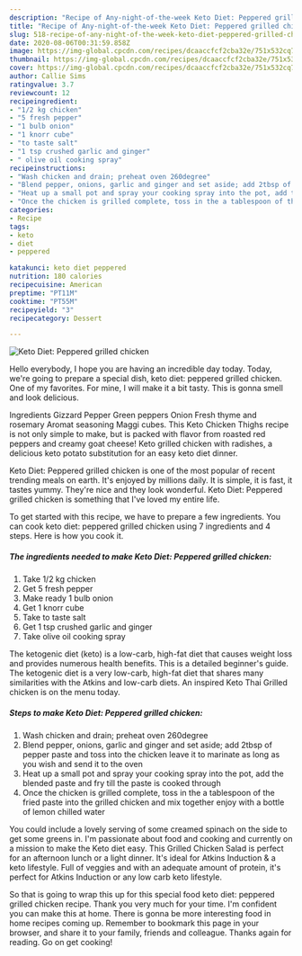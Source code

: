 ```yaml
---
description: "Recipe of Any-night-of-the-week Keto Diet: Peppered grilled chicken"
title: "Recipe of Any-night-of-the-week Keto Diet: Peppered grilled chicken"
slug: 518-recipe-of-any-night-of-the-week-keto-diet-peppered-grilled-chicken
date: 2020-08-06T00:31:59.858Z
image: https://img-global.cpcdn.com/recipes/dcaaccfcf2cba32e/751x532cq70/keto-diet-peppered-grilled-chicken-recipe-main-photo.jpg
thumbnail: https://img-global.cpcdn.com/recipes/dcaaccfcf2cba32e/751x532cq70/keto-diet-peppered-grilled-chicken-recipe-main-photo.jpg
cover: https://img-global.cpcdn.com/recipes/dcaaccfcf2cba32e/751x532cq70/keto-diet-peppered-grilled-chicken-recipe-main-photo.jpg
author: Callie Sims
ratingvalue: 3.7
reviewcount: 12
recipeingredient:
- "1/2 kg chicken"
- "5 fresh pepper"
- "1 bulb onion"
- "1 knorr cube"
- "to taste salt"
- "1 tsp crushed garlic and ginger"
- " olive oil cooking spray"
recipeinstructions:
- "Wash chicken and drain; preheat oven 260degree"
- "Blend pepper, onions, garlic and ginger and set aside; add 2tbsp of pepper paste and toss into the chicken leave it to marinate as long as you wish and send it to the oven"
- "Heat up a small pot and spray your cooking spray into the pot, add the blended paste and fry till the paste is cooked through"
- "Once the chicken is grilled complete, toss in the a tablespoon of the fried paste into the grilled chicken and mix together enjoy with a bottle of lemon chilled water"
categories:
- Recipe
tags:
- keto
- diet
- peppered

katakunci: keto diet peppered 
nutrition: 180 calories
recipecuisine: American
preptime: "PT11M"
cooktime: "PT55M"
recipeyield: "3"
recipecategory: Dessert

---
```



![Keto Diet: Peppered grilled chicken](https://img-global.cpcdn.com/recipes/dcaaccfcf2cba32e/751x532cq70/keto-diet-peppered-grilled-chicken-recipe-main-photo.jpg)

Hello everybody, I hope you are having an incredible day today. Today, we're going to prepare a special dish, keto diet: peppered grilled chicken. One of my favorites. For mine, I will make it a bit tasty. This is gonna smell and look delicious.

Ingredients Gizzard Pepper Green peppers Onion Fresh thyme and rosemary Aromat seasoning Maggi cubes. This Keto Chicken Thighs recipe is not only simple to make, but is packed with flavor from roasted red peppers and creamy goat cheese! Keto grilled chicken with radishes, a delicious keto potato substitution for an easy keto diet dinner.

Keto Diet: Peppered grilled chicken is one of the most popular of recent trending meals on earth. It's enjoyed by millions daily. It is simple, it is fast, it tastes yummy. They're nice and they look wonderful. Keto Diet: Peppered grilled chicken is something that I've loved my entire life.


To get started with this recipe, we have to prepare a few ingredients. You can cook keto diet: peppered grilled chicken using 7 ingredients and 4 steps. Here is how you cook it.

<!--inarticleads1-->

##### The ingredients needed to make Keto Diet: Peppered grilled chicken:

1. Take 1/2 kg chicken
1. Get 5 fresh pepper
1. Make ready 1 bulb onion
1. Get 1 knorr cube
1. Take to taste salt
1. Get 1 tsp crushed garlic and ginger
1. Take  olive oil cooking spray


The ketogenic diet (keto) is a low-carb, high-fat diet that causes weight loss and provides numerous health benefits. This is a detailed beginner&#39;s guide. The ketogenic diet is a very low-carb, high-fat diet that shares many similarities with the Atkins and low-carb diets. An inspired Keto Thai Grilled chicken is on the menu today. 

<!--inarticleads2-->

##### Steps to make Keto Diet: Peppered grilled chicken:

1. Wash chicken and drain; preheat oven 260degree
1. Blend pepper, onions, garlic and ginger and set aside; add 2tbsp of pepper paste and toss into the chicken leave it to marinate as long as you wish and send it to the oven
1. Heat up a small pot and spray your cooking spray into the pot, add the blended paste and fry till the paste is cooked through
1. Once the chicken is grilled complete, toss in the a tablespoon of the fried paste into the grilled chicken and mix together enjoy with a bottle of lemon chilled water


You could include a lovely serving of some creamed spinach on the side to get some greens in. I&#39;m passionate about food and cooking and currently on a mission to make the Keto diet easy. This Grilled Chicken Salad is perfect for an afternoon lunch or a light dinner. It&#39;s ideal for Atkins Induction &amp; a keto lifestyle. Full of veggies and with an adequate amount of protein, it&#39;s perfect for Atkins Induction or any low carb keto lifestyle. 

So that is going to wrap this up for this special food keto diet: peppered grilled chicken recipe. Thank you very much for your time. I'm confident you can make this at home. There is gonna be more interesting food in home recipes coming up. Remember to bookmark this page in your browser, and share it to your family, friends and colleague. Thanks again for reading. Go on get cooking!
